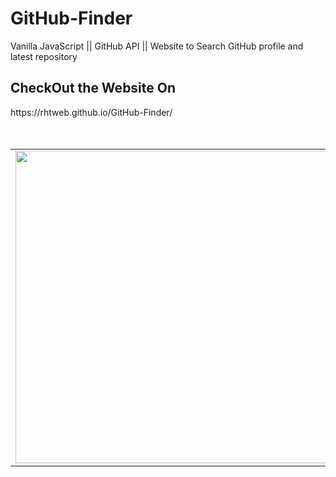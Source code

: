 # GitHub-Finder
Vanilla JavaScript || GitHub API || Website to Search GitHub profile and latest repository

<h2>CheckOut the Website On</h2>
https://rhtweb.github.io/GitHub-Finder/

<!--
![GitHubFinder-page](https://user-images.githubusercontent.com/55020650/111150916-b9a2e500-85b4-11eb-9546-c24dfc32ff3f.jpg)
-->
 
<br />
<br />
<br />
<table>
  <tr>
   <td><img src="https://user-images.githubusercontent.com/55020650/111150916-b9a2e500-85b4-11eb-9546-c24dfc32ff3f.jpg" width="500" height="500"></td>
   <td>
    <h3>Contact Me</h3>
<ul>
  <li>
    My Portfolio Website <br /> https://rhtwebportfolio.web.app/
  </li>
  <li>
    LinkedIn <br />  https://www.linkedin.com/in/RhtWeb
  </li>
  <li>
    GitHub  <br />    https://github.com/RhtWeb
  </li>
  </ul>
   </td>
 </tr>
 </table>
